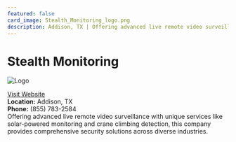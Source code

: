 ```yaml
---
featured: false
card_image: Stealth_Monitoring_logo.png
description: Addison, TX | Offering advanced live remote video surveillance with unique services like solar-powered monitoring and crane climbing detection, this company provides comprehensive security solutions across diverse industries.
---
```


# Stealth Monitoring
<img src="Stealth_Monitoring_logo.png" alt="Logo" style="max-width: 200px; height: auto;">

<a href="http://stealthmonitoring.com">Visit Website</a>  
**Location:** Addison, TX  
**Phone:** (855) 783-2584 <br>
Offering advanced live remote video surveillance with unique services like solar-powered monitoring and crane climbing detection, this company provides comprehensive security solutions across diverse industries.
